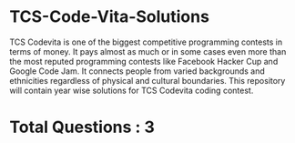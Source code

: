 # TCS-Code-Vita-Solutions
TCS Codevita is one of the biggest competitive programming contests in terms of money. It pays almost as much or in some cases even more than the most reputed programming contests like Facebook Hacker Cup and Google Code Jam. It connects people from varied backgrounds and ethnicities regardless of physical and cultural boundaries.
This repository will contain year wise solutions for TCS Codevita coding contest.
# Total Questions : **3**
